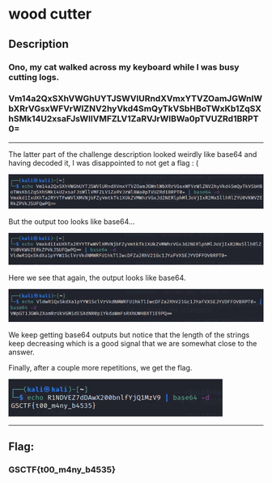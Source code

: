 # wood cutter

## Description
### Ono, my cat walked across my keyboard while I was busy cutting logs.
### Vm14a2QxSXhVWGhUYTJSWVlURndXVmxYTVZOamJGWnlWbXRrVGsxWFVrWlZNV2hyVkd4SmQyTkVSbHBoTWxKb1ZqSXhSMk14U2xsaFJsWllVMFZLV1ZaRVJrWlBWa0pTVUZRd1BRPT0=
---
The latter part of the challenge description looked weirdly like base64 and having decoded it, I was disappointed to not get a flag : (

![first decode process](./attachments/decode1.png "decode process 1")

But the output too looks like base64...

![second decode process](./attachments/decode2.png "decode process 2")

Here we see that again, the output looks like base64.

![third decode process](./attachments/decode3.png "decode process 3")

We keep getting base64 outputs but notice that the length of the strings keep decreasing which is a good signal that we are somewhat close to the answer.

Finally, after a couple more repetitions, we get the flag.

![final decode process](./attachments/final_decode.png "final decode process")

---
## Flag:
### GSCTF{t00_m4ny_b4535} 